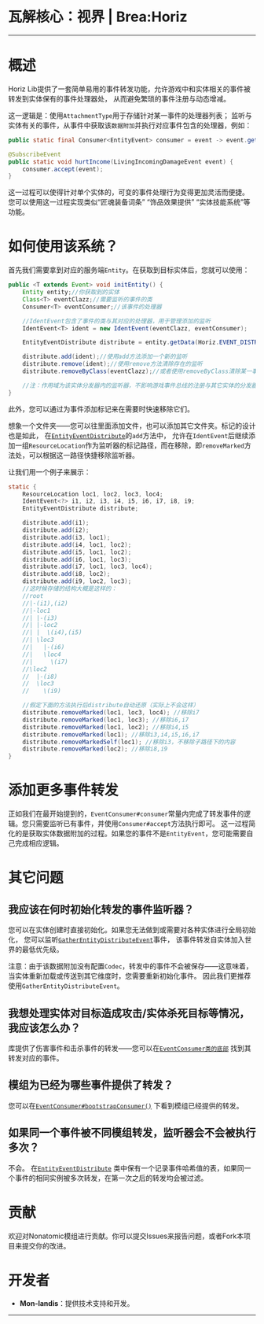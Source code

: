 瓦解核心：视界 | Brea:Horiz
=======

[//]: # (![clash]&#40;/nona_long.png&#41;)

[//]: # ()

[//]: # ([click here to read English version]&#40;README_en.md&#41;)

---

# 概述

Horiz Lib提供了一套简单易用的事件转发功能，允许游戏中和实体相关的事件被转发到实体保有的事件处理器处，
从而避免繁琐的事件注册与动态增减。

这一逻辑是：使用`AttachmentType`用于存储针对某一事件的处理器列表；
监听与实体有关的事件，从事件中获取该`数据附加`并执行对应事件包含的处理器，例如：

```java
public static final Consumer<EntityEvent> consumer = event -> event.getEntity().getExistingData(Horiz.EVENT_DISTRIBUTE).ifPresent(d -> d.post(event));

@SubscribeEvent
public static void hurtIncome(LivingIncomingDamageEvent event) {
    consumer.accept(event);
}
```

这一过程可以使得针对单个实体的，可变的事件处理行为变得更加灵活而便捷。
您可以使用这一过程实现类似“匠魂装备词条” “饰品效果提供” “实体技能系统”等功能。

# 如何使用该系统？

首先我们需要拿到对应的服务端`Entity`。在获取到目标实体后，您就可以使用：

```java
public <T extends Event> void initEntity() {
    Entity entity;//你获取到的实体
    Class<T> eventClazz;//需要监听的事件的类
    Consumer<T> eventConsumer;//该事件的处理器

    //IdentEvent包含了事件的类与其对应的处理器，用于管理添加的监听
    IdentEvent<T> ident = new IdentEvent(eventClazz, eventConsumer);

    EntityEventDistribute distribute = entity.getData(Horiz.EVENT_DISTRIBUTE);

    distribute.add(ident);//使用add方法添加一个新的监听
    distribute.remove(ident);//使用remove方法清除存在的监听
    distribute.removeByClass(eventClazz);//或者使用removeByClass清除某一事件的所有监听

    //注：作用域为该实体分发器内的监听器，不影响游戏事件总线的注册与其它实体的分发器
}
```

此外，您可以通过为事件添加标记来在需要时快速移除它们。

想象一个文件夹——您可以往里面添加文件，也可以添加其它文件夹。标记的设计也是如此，
在[`EntityEventDistribute`](src/main/java/com/phasetranscrystal/horiz/EntityEventDistribute.java)的`add`方法中，
允许在`IdentEvent`后继续添加一组`ResourceLocation`作为监听器的标记路径，而在移除，即`removeMarked`方法处，可以根据这一路径快捷移除监听器。

让我们用一个例子来展示：

```java
static {
    ResourceLocation loc1, loc2, loc3, loc4;
    IdentEvent<?> i1, i2, i3, i4, i5, i6, i7, i8, i9;
    EntityEventDistribute distribute;

    distribute.add(i1);
    distribute.add(i2);
    distribute.add(i3, loc1);
    distribute.add(i4, loc1, loc2);
    distribute.add(i5, loc1, loc2);
    distribute.add(i6, loc1, loc3);
    distribute.add(i7, loc1, loc3, loc4);
    distribute.add(i8, loc2);
    distribute.add(i9, loc2, loc3);
    //这时候存储的结构大概是这样的：
    //root
    //|-(i1),(i2)
    //|-loc1
    //| |-(i3)
    //| |-loc2
    //| |  \(i4),(i5)
    //| \loc3
    //|   |-(i6)
    //|   \loc4
    //|     \(i7)
    //\loc2
    //  |-(i8)
    //  \loc3
    //    \(i9)

    //假定下面的方法执行后distribute自动还原（实际上不会这样）
    distribute.removeMarked(loc1, loc3, loc4); //移除i7
    distribute.removeMarked(loc1, loc3); //移除i6,i7
    distribute.removeMarked(loc1, loc2); //移除i4,i5
    distribute.removeMarked(loc1); //移除i3,i4,i5,i6,i7
    distribute.removeMarkedSelf(loc1); //移除i3，不移除子路径下的内容
    distribute.removeMarked(loc2); //移除i8,i9
}
```

# 添加更多事件转发

正如我们在最开始提到的，`EventConsumer#consumer`常量内完成了转发事件的逻辑。您只需要监听已有事件，并使用`Consumer#accept`方法执行即可。
这一过程简化的是获取实体数据附加的过程。如果您的事件不是`EntityEvent`，您可能需要自己完成相应逻辑。

# 其它问题

## 我应该在何时初始化转发的事件监听器？

您可以在实体创建时直接初始化。如果您无法做到或需要对各种实体进行全局初始化，
您可以监听[`GatherEntityDistributeEvent`](src/main/java/com/phasetranscrystal/horiz/EventConsumer.java)事件，
该事件转发自实体加入世界的最低优先级。

注意：由于该数据附加没有配置`Codec`，转发中的事件不会被保存——这意味着，当实体重新加载或传送到其它维度时，您需要重新初始化事件。
因此我们更推荐使用`GatherEntityDistributeEvent`。

## 我想处理实体对目标造成攻击/实体杀死目标等情况，我应该怎么办？

库提供了伤害事件和击杀事件的转发——您可以在[`EventConsumer类的底部`](src/main/java/com/phasetranscrystal/horiz/EventConsumer.java)
找到其转发对应的事件。

## 模组为已经为哪些事件提供了转发？

您可以在[`EventConsumer#bootstrapConsumer()`](src/main/java/com/phasetranscrystal/horiz/EventConsumer.java)
下看到模组已经提供的转发。

## 如果同一个事件被不同模组转发，监听器会不会被执行多次？

不会。 在[`EntityEventDistribute`](src/main/java/com/phasetranscrystal/horiz/EntityEventDistribute.java)
类中保有一个记录事件哈希值的表，如果同一个事件的相同实例被多次转发，在第一次之后的转发均会被过滤。

# 贡献

欢迎对Nonatomic模组进行贡献。你可以提交Issues来报告问题，或者Fork本项目来提交你的改进。

# 开发者

- **Mon-landis**：提供技术支持和开发。

---

